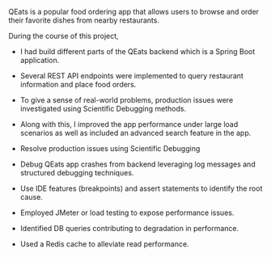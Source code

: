 QEats is a popular food ordering app that allows users to browse and order their favorite dishes from nearby restaurants.

During the course of this project,

- I had build different parts of the QEats backend which is a Spring Boot application.
- Several REST API endpoints were implemented to query restaurant information and place food orders.
- To give a sense of real-world problems, production issues were investigated using Scientific Debugging methods.
- Along with this, I improved the app performance under large load scenarios as well as included an advanced search feature in the app. 


- Resolve production issues using Scientific Debugging
- Debug QEats app crashes from backend leveraging log messages and structured debugging techniques.
- Use IDE features (breakpoints) and assert statements to identify the root cause.


- Employed JMeter or load testing to expose performance issues.
- Identified DB queries contributing to degradation in performance.
- Used a Redis cache to alleviate read performance.

